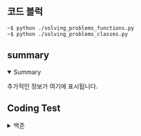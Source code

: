 ## 코드 블럭
```
~$ python ./solving_problems_functions.py
~$ python ./solving_problems_classes.py
```
## summary
<details open>
  <summary>Summary</summary>
  <p>추가적인 정보가 여기에 표시됩니다.</p>
</details>

## Coding Test

<details>
  <summary>백준</summary>

  |구분|소스|문제설명|출처|
  |--|--|--|--|
  |입출력과 사칙연산|[Python](https://github.com/YugyeongJo/study_pythons/blob/main/docs/codingtests/function/2557.py)|Hello World!를 출력|[백준 2557](https://www.acmicpc.net/problem/2557)|
  |입출력과 사칙연산|[Python](https://github.com/YugyeongJo/study_pythons/blob/main/docs/codingtests/function/1000.py)|A+B 출력|[백준 1000](https://www.acmicpc.net/problem/1000)|
  |입출력과 사칙연산|[Python](https://github.com/YugyeongJo/study_pythons/blob/main/docs/codingtests/function/1001.py)|A-B 출력|[백준 1001](https://www.acmicpc.net/problem/1001)|
  |입출력과 사칙연산|[Python](https://github.com/YugyeongJo/study_pythons/blob/main/docs/codingtests/function/10998.py)|A*B 출력|[백준 10998](https://www.acmicpc.net/problem/10998)|
  |입출력과 사칙연산|[Python](https://github.com/YugyeongJo/study_pythons/blob/main/docs/codingtests/function/1008.py)|A/B 출력|[백준 1008](https://www.acmicpc.net/problem/1008)|
  |입출력과 사칙연산|[Python](https://github.com/YugyeongJo/study_pythons/blob/main/docs/codingtests/function/10869.py)|사칙연산|[백준 10869](https://www.acmicpc.net/problem/10869)|
  |입출력과 사칙연산|[Python](https://github.com/YugyeongJo/study_pythons/blob/main/docs/codingtests/function/10926.py)|??! 출력|[백준 10926](https://www.acmicpc.net/problem/10926)|
  |입출력과 사칙연산|[Python](https://github.com/YugyeongJo/study_pythons/blob/main/docs/codingtests/function/18108.py)|서기 연도로 변환 출력|[백준 18108](https://www.acmicpc.net/problem/18108)|
  |입출력과 사칙연산|[Python](https://github.com/YugyeongJo/study_pythons/blob/main/docs/codingtests/function/10430.py)|값 구하기|[백준 10430](https://www.acmicpc.net/problem/10430)|
  |입출력과 사칙연산|[Python](https://github.com/YugyeongJo/study_pythons/blob/main/docs/codingtests/function/2588.py)|세 자리 수 곱셈 출력|[백준 2588](https://www.acmicpc.net/problem/2588)|
  |입출력과 사칙연산|[Python](https://github.com/YugyeongJo/study_pythons/blob/main/docs/codingtests/function/11382.py)|A + B + C를 계산|[백준 11382](https://www.acmicpc.net/problem/11382)|
  |입출력과 사칙연산|[Python](https://github.com/YugyeongJo/study_pythons/blob/main/docs/codingtests/pure/10171.py)|고양이 출력|[백준 10171](https://www.acmicpc.net/problem/10171)|
  |입출력과 사칙연산|[Python](https://github.com/YugyeongJo/study_pythons/blob/main/docs/codingtests/pure/10172.py)|개 출력|[백준 10172](https://www.acmicpc.net/problem/10172)|

  <summary>프로그래머스</summary>
  
  |구분|소스|문제설명|출처|
  |--|--|--|--|
  
  </details>